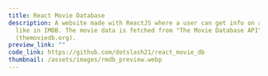 ```yaml
---
title: React Movie Database
description: A website made with ReactJS where a user can get info on a movie
  like in IMDB. The movie data is fetched from "The Movie Database API"
  (themoviedb.org).
preview_link: ""
code_link: https://github.com/dotslash21/react_movie_db
thumbnail: /assets/images/rmdb_preview.webp
---
```

